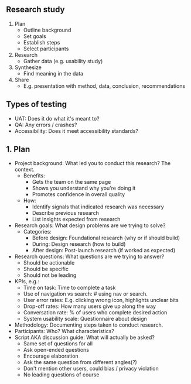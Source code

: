 ## Research study

1. Plan
   - Outline background
   - Set goals
   - Establish steps
   - Select participants
2. Research
   - Gather data (e.g. usability study)
3. Synthesize
   - Find meaning in the data
4. Share
   - E.g. presentation with method, data, conclusion, recommendations

## Types of testing

- UAT: Does it do what it's meant to?
- QA: Any errors / crashes?
- Accessibility: Does it meet accessibility standards?

## 1. Plan

- Project background: What led you to conduct this research? The context.
  - Benefits:
    - Gets the team on the same page
    - Shows you understand why you're doing it
    - Promotes confidence in overall quality
  - How:
    - Identify signals that indicated research was necessary
    - Describe previous research
    - List insights expected from research
- Research goals: What design problems are we trying to solve?
  - Categories:
    - Before design: Foundational research (why or if should build)
    - During: Design research (how to build)
    - After design: Post-launch research (if worked as expected)
- Research questions: What questions are we trying to answer?
  - Should be actionable
  - Should be specific
  - Should not be leading
- KPIs, e.g.:
  - Time on task: Time to complete a task
  - Use of navigation vs search: # using nav or search.
  - User error rates: E.g. clicking wrong icon, highlights unclear bits
  - Drop-off rates: How many users give up along the way
  - Conversation rate: % of users who complete desired action
  - System usability scale: Questionnaire about design
- Methodology: Documenting steps taken to conduct research.
- Participants: Who? What characteristics?
- Script AKA discussion guide: What will actually be asked?
  - Same set of questions for all
  - Ask open-ended questions
  - Encourage elaboration
  - Ask the same question from different angles(?)
  - Don't mention other users, could bias / privacy violation
  - No leading questions of course
